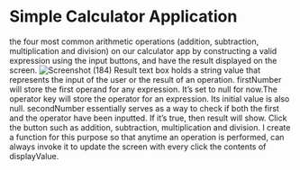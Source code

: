 # Simple Calculator Application

the four most common arithmetic operations (addition, subtraction, multiplication and division) on our calculator app by constructing a valid expression using the input buttons, and have the result displayed on the screen. ![Screenshot (184)](https://user-images.githubusercontent.com/79761974/109454231-6019b280-7a19-11eb-8c23-bd0b72019837.png)
Result text box  holds a string value that represents the input of the user or the result of an operation. 
firstNumber will store the first operand for any expression. It’s set to null for now.The operator key will store the operator for an expression. Its initial value is also null.
secondNumber essentially serves as a way to check if both the first and the operator have been inputted. If it’s true, then result will show. Click the button such as addition, subtraction, multiplication and division. I create a function for this purpose so that anytime an operation is performed,  can always invoke it to update the screen with every click the contents of displayValue.
